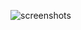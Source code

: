 ![screenshots](https://github.com/imraazrally/NJIT-Projects/new/master/0.%20Integrated%20Post%20Secondary%20Educational%20Data%20System%20(PHP)/home.png)
